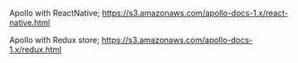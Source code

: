 Apollo with ReactNative;
https://s3.amazonaws.com/apollo-docs-1.x/react-native.html


Apollo with Redux store;
https://s3.amazonaws.com/apollo-docs-1.x/redux.html
